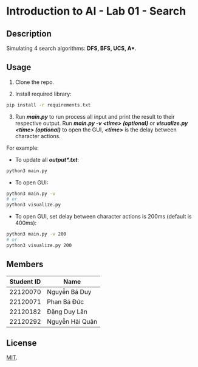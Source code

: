 # Introduction to AI - Lab 01 - Search

## Description

Simulating 4 search algorithms: **DFS, BFS, UCS, A\***. 

## Usage

1. Clone the repo.

2. Install required library:

```bash
pip install -r requirements.txt
```

3. Run ***main.py*** to run process all input and print the result to their respective output. Run ***main.py -v \<time> (optional)*** or ***visualize.py \<time> (optional)*** to open the GUI, ***\<time>*** is the delay between character actions.

For example:

- To update all ***output\*.txt***:
```bash
python3 main.py
```
- To open GUI:
```bash
python3 main.py -v
# or
python3 visualize.py
```
- To open GUI, set delay between character actions is 200ms (default is 400ms):
```bash
python3 main.py -v 200
# or
python3 visualize.py 200
```


## Members
| Student ID     | Name       |
|-|-|
|22120070 | Nguyễn Bá Duy      |
|22120071      | Phan Bá Đức  |
|22120182| Đặng Duy Lân| 
|22120292| Nguyễn Hải Quân  | 

## License

[MIT](https://choosealicense.com/licenses/mit/).